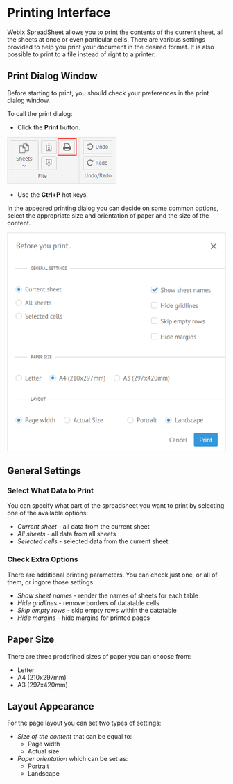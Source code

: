 # Printing Interface

Webix SpreadSheet allows you to print the contents of the current sheet, all the sheets at once or even particular cells. There are various settings provided to help you print your document in the desired format. It is also possible to print to a file instead of right to a printer.

## Print Dialog Window

Before starting to print, you should check your preferences in the print dialog window.

To call the print dialog:

* Click the **Print** button.

![Print Button](.gitbook/assets/print_button.png)

* Use the **Ctrl+P** hot keys. 

In the appeared printing dialog you can decide on some common options, select the appropriate size and orientation of paper and the size of the content.

![Print Dialog Window](.gitbook/assets/print_dialog.png)

## General Settings

### Select What Data to Print

You can specify what part of the spreadsheet you want to print by selecting one of the available options:

* _Current sheet_ - all data from the current sheet 
* _All sheets_ - all data from all sheets
* _Selected cells_ - selected data from the current sheet

### Check Extra Options

There are additional printing parameters. You can check just one, or all of them, or ingore those settings.

* _Show sheet names_ - render the names of sheets for each table 
* _Hide gridlines_ - remove borders of datatable cells
* _Skip empty rows_ - skip empty rows within the datatable 
* _Hide margins_ - hide margins for printed pages 

## Paper Size

There are three predefined sizes of paper you can choose from:

* Letter 
* A4 \(210x297mm\)
* A3 \(297x420mm\)

## Layout Appearance

For the page layout you can set two types of settings:

* _Size of the content_ that can be equal to:
  * Page width
  * Actual size
* _Paper orientation_ which can be set as:
  * Portrait
  * Landscape

